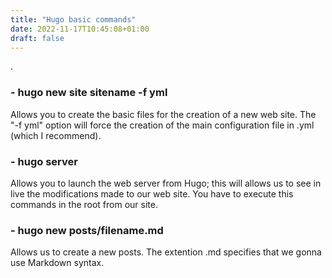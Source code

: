 ```yaml
---
title: "Hugo basic commands"
date: 2022-11-17T10:45:08+01:00
draft: false
---
```

.
### - hugo new site sitename -f yml ###

Allows you to create the basic files for the creation of a new web site. The "-f yml" option will force the creation of the main configuration file in .yml (which I recommend).


### - hugo server ###

Allows you to launch the web server from Hugo; this will allows us to see in live the modifications made to our web site. You have to execute this commands in the root from our site.

### - hugo new posts/filename.md ###

Allows us to create a new posts. The extention .md specifies that we gonna use Markdown syntax. 